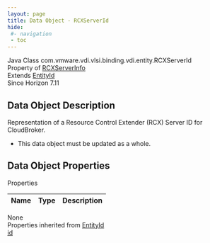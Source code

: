 ```yaml
---
layout: page
title: Data Object - RCXServerId
hide:
 #- navigation
 - toc
---
```


  
 
  



Java Class
    com.vmware.vdi.vlsi.binding.vdi.entity.RCXServerId  
Property of
     [RCXServerInfo](vdi.infrastructure.RCX.RCXServerInfo.md#field_detail)  
Extends
     [EntityId](vdi.EntityId.md)  
Since 
    Horizon 7.11

## Data Object Description 

Representation of a Resource Control Extender (RCX) Server ID for CloudBroker. 

  * This data object must be updated as a whole.



## Data Object Properties

Properties

Name |  Type |  Description   
---|---|---  
None  
Properties inherited from [EntityId](vdi.EntityId.md)  
[id](vdi.EntityId.md#id)  
  
  

  
  

